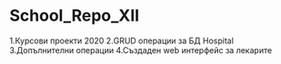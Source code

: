 ﻿# School_Repo_XII
1.Курсови проекти 2020
2.GRUD операции за БД Hospital
3.Допълнителни операции
4.Създаден web интерфейс за лекарите